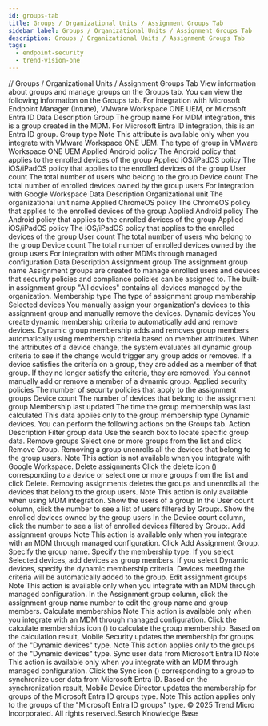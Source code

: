 ```yaml
---
id: groups-tab
title: Groups / Organizational Units / Assignment Groups Tab
sidebar_label: Groups / Organizational Units / Assignment Groups Tab
description: Groups / Organizational Units / Assignment Groups Tab
tags:
  - endpoint-security
  - trend-vision-one
---
```


/*<![CDATA[*/ $('#title').html($('meta[name=map-description]').attr('content')); /*]]>*/ Groups / Organizational Units / Assignment Groups Tab View information about groups and manage groups on the Groups tab. You can view the following information on the Groups tab. For integration with Microsoft Endpoint Manager (Intune), VMware Workspace ONE UEM, or Microsoft Entra ID Data Description Group The group name For MDM integration, this is a group created in the MDM. For Microsoft Entra ID integration, this is an Entra ID group. Group type Note This attribute is available only when you integrate with VMware Workspace ONE UEM. The type of group in VMware Workspace ONE UEM Applied Android policy The Android policy that applies to the enrolled devices of the group Applied iOS/iPadOS policy The iOS/iPadOS policy that applies to the enrolled devices of the group User count The total number of users who belong to the group Device count The total number of enrolled devices owned by the group users For integration with Google Workspace Data Description Organizational unit The organizational unit name Applied ChromeOS policy The ChromeOS policy that applies to the enrolled devices of the group Applied Android policy The Android policy that applies to the enrolled devices of the group Applied iOS/iPadOS policy The iOS/iPadOS policy that applies to the enrolled devices of the group User count The total number of users who belong to the group Device count The total number of enrolled devices owned by the group users For integration with other MDMs through managed configuration Data Description Assignment group The assignment group name Assignment groups are created to manage enrolled users and devices that security policies and compliance policies can be assigned to. The built-in assignment group "All devices" contains all devices managed by the organization. Membership type The type of assignment group membership Selected devices You manually assign your organization's devices to this assignment group and manually remove the devices. Dynamic devices You create dynamic membership criteria to automatically add and remove devices. Dynamic group membership adds and removes group members automatically using membership criteria based on member attributes. When the attributes of a device change, the system evaluates all dynamic group criteria to see if the change would trigger any group adds or removes. If a device satisfies the criteria on a group, they are added as a member of that group. If they no longer satisfy the criteria, they are removed. You cannot manually add or remove a member of a dynamic group. Applied security policies The number of security policies that apply to the assignment groups Device count The number of devices that belong to the assignment group Membership last updated The time the group membership was last calculated This data applies only to the group membership type Dynamic devices. You can perform the following actions on the Groups tab. Action Description Filter group data Use the search box to locate specific group data. Remove groups Select one or more groups from the list and click Remove Group. Removing a group unenrolls all the devices that belong to the group users. Note This action is not available when you integrate with Google Workspace. Delete assignments Click the delete icon () corresponding to a device or select one or more groups from the list and click Delete. Removing assignments deletes the groups and unenrolls all the devices that belong to the group users. Note This action is only available when using MDM integration. Show the users of a group In the User count column, click the number to see a list of users filtered by Group:. Show the enrolled devices owned by the group users In the Device count column, click the number to see a list of enrolled devices filtered by Group:. Add assignment groups Note This action is available only when you integrate with an MDM through managed configuration. Click Add Assignment Group. Specify the group name. Specify the membership type. If you select Selected devices, add devices as group members. If you select Dynamic devices, specify the dynamic membership criteria. Devices meeting the criteria will be automatically added to the group. Edit assignment groups Note This action is available only when you integrate with an MDM through managed configuration. In the Assignment group column, click the assignment group name number to edit the group name and group members. Calculate memberships Note This action is available only when you integrate with an MDM through managed configuration. Click the calculate memberships icon () to calculate the group membership. Based on the calculation result, Mobile Security updates the membership for groups of the "Dynamic devices" type. Note This action applies only to the groups of the "Dynamic devices" type. Sync user data from Microsoft Entra ID Note This action is available only when you integrate with an MDM through managed configuration. Click the Sync icon () corresponding to a group to synchronize user data from Microsoft Entra ID. Based on the synchronization result, Mobile Device Director updates the membership for groups of the Microsoft Entra ID groups type. Note This action applies only to the groups of the "Microsoft Entra ID groups" type. © 2025 Trend Micro Incorporated. All rights reserved.Search Knowledge Base